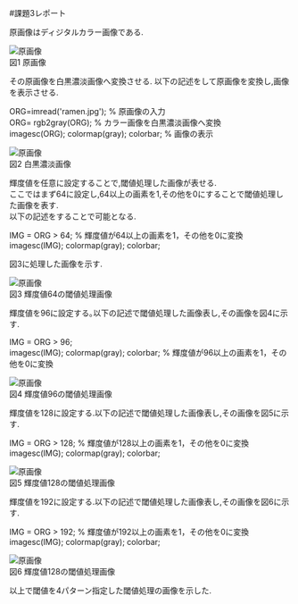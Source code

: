 #課題3レポート

原画像はディジタルカラー画像である.

![原画像](https://github.com/fujikawabata/MATLAB/blob/master/image/ramen.jpg?raw=true)  
図1 原画像

その原画像を白黒濃淡画像へ変換させる.
以下の記述をして原画像を変換し,画像を表示させる.

ORG=imread('ramen.jpg'); % 原画像の入力  
ORG= rgb2gray(ORG); % カラー画像を白黒濃淡画像へ変換  
imagesc(ORG); colormap(gray); colorbar; % 画像の表示

![原画像](https://github.com/fujikawabata/MATLAB/blob/master/image/kadai3/ramen.jpg?raw=true)  
図2 白黒濃淡画像

輝度値を任意に設定することで,閾値処理した画像が表せる.  
ここではまず64に設定し,64以上の画素を1,その他を0にすることで閾値処理した画像を表す.  
以下の記述をすることで可能となる.

IMG = ORG > 64; % 輝度値が64以上の画素を1，その他を0に変換  
imagesc(IMG); colormap(gray); colorbar;

図3に処理した画像を示す.

![原画像](https://github.com/fujikawabata/MATLAB/blob/master/image/kadai3/kadai3-1.jpg?raw=true)  
図3 輝度値64の閾値処理画像

輝度値を96に設定する｡以下の記述で閾値処理した画像表し,その画像を図4に示す.

IMG = ORG > 96;  
imagesc(IMG); colormap(gray); colorbar; % 輝度値が96以上の画素を1，その他を0に変換

![原画像](https://github.com/fujikawabata/MATLAB/blob/master/image/kadai3/kadai3-2.jpg?raw=true)  
図4 輝度値96の閾値処理画像

輝度値を128に設定する.以下の記述で閾値処理した画像表し,その画像を図5に示す.

IMG = ORG > 128; % 輝度値が128以上の画素を1，その他を0に変換  
imagesc(IMG); colormap(gray); colorbar;

![原画像](https://github.com/fujikawabata/MATLAB/blob/master/image/kadai3/kadai3-3.jpg?raw=true)  
図5 輝度値128の閾値処理画像

輝度値を192に設定する.以下の記述で閾値処理した画像表し,その画像を図6に示す.

IMG = ORG > 192; % 輝度値が192以上の画素を1，その他を0に変換  
imagesc(IMG); colormap(gray); colorbar;

![原画像](https://github.com/fujikawabata/MATLAB/blob/master/image/kadai3/kadai3-4.jpg?raw=true)  
図6 輝度値128の閾値処理画像

以上で閾値を4パターン指定した閾値処理の画像を示した.
